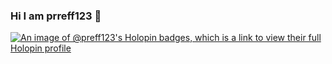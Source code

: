 ### Hi I am prreff123 👋

<!--
**prreff123/prreff123** is a ✨ _special_ ✨ repository because its `README.md` (this file) appears on your GitHub profile.

Here are some ideas to get you started:

- 🔭 I’m currently working on ...
- 🌱 I’m currently learning ...
- 👯 I’m looking to collaborate on ...
- 🤔 I’m looking for help with ...
- 💬 Ask me about ...
- 📫 How to reach me: ...
- 😄 Pronouns: ...
- ⚡ Fun fact: ...
-->

[![An image of @preff123's Holopin badges, which is a link to view their full Holopin profile](https://holopin.me/preff123)](https://holopin.io/@preff123)
